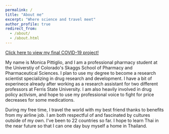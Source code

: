 ```yaml
---
permalink: /
title: "About me"
excerpt: "Where science and travel meet"
author_profile: true
redirect_from: 
  - /about/
  - /about.html
---
```


[Click here to view my final COVID-19 project!](https://monicapittiglio.github.io/COVID-19/)

My name is Monica Pittiglio, and I am a professional pharmacy student at the Universtiy of Colorado's Skaggs School of Pharmacy and Pharmaceutical Sciences. I plan to use my degree to become a research scientist specializing in drug research and development. I have a bit of experinece already after working as a research assistant for two different professors at Ferris State University. I am also heavily involved in drug policy activism, and hope to use my professional voice to fight for price decreases for some medications.

During my free time, I travel the world with my best friend thanks to benefits from my airline job. I am both respectful of and fascinated by cultures outside of my own. I've been to 22 countries so far. I hope to learn Thai in the near future so that I can one day buy myself a home in Thailand.